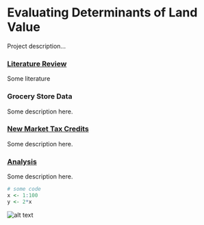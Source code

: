 # Evaluating Determinants of Land Value

Project description...



### [Literature Review](litreview.md)

Some literature

### Grocery Store Data  

Some description here.


### [New Market Tax Credits](Compile-Datasets.html)  

Some description here.

### [Analysis](Compile-Datasets.html)  

Some description here.

```R
# some code
x <- 1:100
y <- 2*x
```

![alt text](http://rffg.org/wp-content/uploads/2013/08/color_maxwell-300x206.png)
